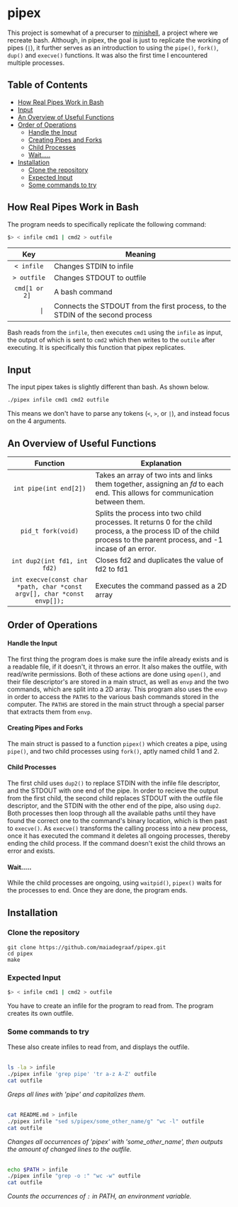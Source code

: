 # pipex

This project is somewhat of a precurser to [minishell](https://github.com/maiadegraaf), a project where we recreate bash.  Although, in pipex, the goal is just to replicate the working of pipes (`|`), it further serves as an introduction to using the `pipe()`, `fork()`, `dup()` and `execve()` functions.  It was also the first time I encountered multiple processes.

## Table of Contents
- [How Real Pipes Work in Bash](#how-real-pipes-work-in-bash)
- [Input](#input)
- [An Overview of Useful Functions](#an-overview-of-useful-functions)
- [Order of Operations](#order-of-operations)
	- [Handle the Input](#handle-the-input)
	- [Creating Pipes and Forks](#creating-pipes-and-forks)
	- [Child Processes](#child-processes)
	- [Wait.....](#wait)
- [Installation](#installation)
	- [Clone the repository](#clone-the-repository)
	- [Expected Input](#expected-input)
	- [Some commands to try](#some-commands-to-try)

## How Real Pipes Work in Bash

The program needs to specifically replicate the following command:
```sh
$> < infile cmd1 | cmd2 > outfile
```

|    Key     |   Meaning                                                                       |
| :------------: | ------------------------------------------------------------------------------ |
|   `< infile`   | Changes STDIN to infile                                                        |
|  `> outfile`   | Changes STDOUT to outfile                                                      |
| `cmd[1 or 2] ` | A bash command                                                                 |
| `        \| `  | Connects the STDOUT from the first process, to the STDIN of the second process |

Bash reads from the `infile`, then executes `cmd1` using the `infile` as input, the output of which is sent to `cmd2` which then writes to the `outile` after executing.  It is specifically this function that pipex replicates. 

## Input

The input pipex takes is slightly different than bash.  As shown below.
```sh
./pipex infile cmd1 cmd2 outfile
```

This means we don't have to parse any tokens (`<`, `>`, or `|`), and instead focus on the 4 arguments.

## An Overview of Useful Functions

| Function | Explanation |
| :---:|---|
|`int pipe(int end[2])`| Takes an array of two ints and links them together, assigning an *fd* to each end. This allows for communication between them. |
| `pid_t fork(void)` | Splits the process into two child processes.  It returns 0 for the child process, a the process ID of the child process to the parent process, and -1 incase of an error. |
| `int dup2(int fd1, int fd2)`| Closes fd2 and duplicates the value of fd2 to fd1|
| `int execve(const char *path, char *const argv[], char *const envp[]);` | Executes the command passed as a 2D array |


## Order of Operations
#### Handle the Input
The first thing the program does is make sure the infile already exists and is a readable file, if it doesn't, it throws an error.  It also makes the outfile, with read/write permissions.  Both of these actions are done using `open()`, and their file descriptor's are stored in a main struct, as well as `envp` and the two commands, which are split into a 2D array. This program also uses the `envp` in order to access the `PATHS` to the various bash commands stored in the computer.  The `PATHS` are stored in the main struct through a special parser that extracts them from `envp`.

#### Creating Pipes and Forks
The main struct is passed to a function `pipex()` which creates a pipe, using `pipe()`, and two child processes using `fork()`, aptly named child 1 and 2.

#### Child Processes
The first child uses `dup2()` to replace STDIN with the infile file descriptor, and the STDOUT with one end of the pipe. In order to recieve the output from the first child, the second child replaces STDOUT with the outfile file descriptor, and the STDIN with the other end of the pipe, also using `dup2`.  Both processes then loop through all the available paths until they have found the correct one to the command's binary location, which is then past to `execve()`.  As `execve()` transforms the calling process into a new process, once it has executed the command it deletes all ongoing processes, thereby ending the child process.  If the command doesn't exist the child throws an error and exists.

#### Wait.....
While the child processes are ongoing, using `waitpid()`, `pipex()` waits for the processes to end. Once they are done, the program ends.

## Installation
### Clone the repository
``` 
git clone https://github.com/maiadegraaf/pipex.git
cd pipex
make
```

### Expected Input
```sh
$> < infile cmd1 | cmd2 > outfile
```

You have to create an infile for the program to read from.  The program creates its own outfile.

### Some commands to try
These also create infiles to read from, and displays the outfile.
<br>
<br>
```sh
ls -la > infile
./pipex infile 'grep pipe' 'tr a-z A-Z' outfile
cat outfile
```
*Greps all lines with 'pipe' and capitalizes them.*
<br>
<br>
```sh
cat README.md > infile
./pipex infile "sed s/pipex/some_other_name/g" "wc -l" outfile
cat outfile
```
*Changes all occurrences of 'pipex' with 'some_other_name', then outputs the amount of changed lines to the outfile.*
<br>
<br>
```sh
echo $PATH > infile
./pipex infile "grep -o :" "wc -w" outfile
cat outfile
```
*Counts the occurrences of `:` in PATH, an environment variable.*
